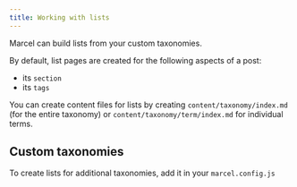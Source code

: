 ```yaml
---
title: Working with lists
---
```


Marcel can build lists from your custom taxonomies.

By default, list pages are created for the following aspects of a post:

* its `section`
* its `tags`

You can create content files for lists by creating `content/taxonomy/index.md` (for the entire taxonomy) or `content/taxonomy/term/index.md` for individual terms.

## Custom taxonomies

To create lists for additional taxonomies, add it in your `marcel.config.js`

